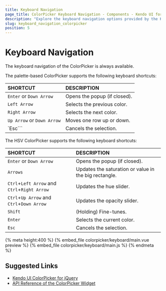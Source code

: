 ```yaml
---
title: Keyboard Navigation
page_title: ColorPicker Keyboard Navigation - Components - Kendo UI for Vue
description: "Explore the keyboard navigation options provided by the Kendo UI ColorPicker wrapper for Vue."
slug: keyboard_navigation_colorpicker
position: 5
---
```


# Keyboard Navigation

The keyboard navigation of the ColorPicker is always available.

The palette-based ColorPicker supports the following keyboard shortcuts:

| SHORTCUT    |  DESCRIPTION    |
|:---         |:---|
| `Enter` or `Down Arrow` | Opens the popup (if closed).|
| `Left Arrow`            | Selects the previous color. |
| `Right Arrow`           | Selects the next color. |
| `Up Arrow` or `Down Arrow`  | Moves one row up or down. |
| `Esc```                 | Cancels the selection. |

The HSV ColorPicker supports the following keyboard shortcuts:

| SHORTCUT        |  DESCRIPTION    |
|:---             |:---|
| `Enter` or `Down Arrow` | Opens the popup (if closed).|
| `Arrows`        | Updates the saturation or value in the big rectangle. |
| `Ctrl`+`Left Arrow` and `Ctrl`+`Right Arrow`  | Updates the hue slider. |
| `Ctrl`+`Up Arrow` and `Ctrl`+`Down Arrow`     | Updates the opacity slider. |
| `Shift`         | (Holding) Fine-tunes. |
| `Enter`         | Selects the current color. |
| `Esc`           | Cancels the selection. |

{% meta height:400 %}
{% embed_file colorpicker/keyboard/main.vue preview %}
{% embed_file colorpicker/keyboard/main.js %}
{% endmeta %}

## Suggested Links

* [Kendo UI ColorPicker for jQuery](https://docs.telerik.com/kendo-ui/controls/editors/colorpicker/overview)
* [API Reference of the ColorPicker Widget](https://docs.telerik.com/kendo-ui/api/javascript/ui/colorpicker)
